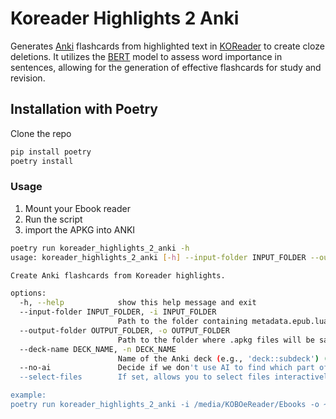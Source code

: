 # Koreader Highlights 2 Anki

Generates [Anki](https://ankiweb.net/) flashcards from highlighted text in [KOReader](https://koreader.rocks/) to create cloze deletions.
It utilizes the [BERT](https://huggingface.co/docs/transformers/en/model_doc/bert) model to assess word importance in sentences, allowing for the generation of effective
flashcards for study and revision.

## Installation with Poetry
Clone the repo
```bash
pip install poetry
poetry install
```

### Usage

1. Mount your Ebook reader
2. Run the script
3. import the APKG into ANKI

```bash
poetry run koreader_highlights_2_anki -h
usage: koreader_highlights_2_anki [-h] --input-folder INPUT_FOLDER --output-folder OUTPUT_FOLDER [--deck-name DECK_NAME] [--no-ai] [--select-files]

Create Anki flashcards from Koreader highlights.

options:
  -h, --help            show this help message and exit
  --input-folder INPUT_FOLDER, -i INPUT_FOLDER
                        Path to the folder containing metadata.epub.lua files in KOReader.
  --output-folder OUTPUT_FOLDER, -o OUTPUT_FOLDER
                        Path to the folder where .apkg files will be saved.
  --deck-name DECK_NAME, -n DECK_NAME
                        Name of the Anki deck (e.g., 'deck::subdeck') (Default to Books Highlights 📚 .
  --no-ai               Decide if we don't use AI to find which part of the sentence to 'cloze'.
  --select-files        If set, allows you to select files interactively for processing.

example:
poetry run koreader_highlights_2_anki -i /media/KOBOeReader/Ebooks -o ~/Documents --select-files

```
